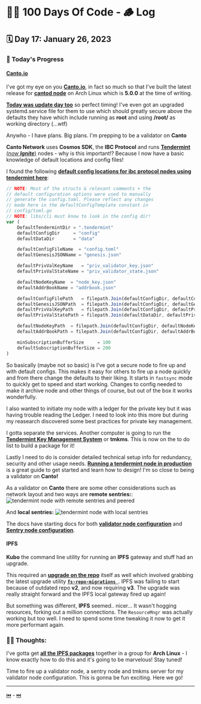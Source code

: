 # 👨‍💻 100 Days Of Code - 🪵 Log

## 🗓️ Day 17: January 26, 2023

### **🥵 Today's Progress**
#### [Canto.io](https://canto.io)
I've got my eye on you [**Canto.io**](https://canto.io/), in fact so much so that I've built the latest release for [**cantod node**](https://github.com/Canto-Network/Canto) on Arch Linux which is **5.0.0** at the time of writing.

[**Today was update day too**](https://canto.mirror.xyz/HvJHkX-2eDqHwdDlskCDnp7cpKtk_u-xgvCgj1FzG6E) so perfect timing! I've even got an upgraded systemd.service file for them to use which should greatly secure above the defaults they have which include running as **root** and using **/root/** as working directory (...wtf)

Anywho - I have plans. Big plans. I'm prepping to be a validator on **Canto**

**Canto Network** uses **Cosmos SDK**, the **IBC Protocol** and runs  [**Tendermint**](https://tendermint.com/) [(*now **Ignite***)](https://ignite.com/) nodes - why is this important!? Because I now have a basic knowledge of default locations and config files!

I found the following [**default config locations for ibc protocol nodes using tendermint here**](https://github.com/tendermint/tendermint/blob/64747b2b184184ecba4f4bffc54ffbcb47cfbcb0/config/config.go#L33):
```js
// NOTE: Most of the structs & relevant comments + the
// default configuration options were used to manually
// generate the config.toml. Please reflect any changes
// made here in the defaultConfigTemplate constant in
// config/toml.go
// NOTE: libs/cli must know to look in the config dir!
var (
	DefaultTendermintDir = ".tendermint"
	defaultConfigDir     = "config"
	defaultDataDir       = "data"

	defaultConfigFileName  = "config.toml"
	defaultGenesisJSONName = "genesis.json"

	defaultPrivValKeyName   = "priv_validator_key.json"
	defaultPrivValStateName = "priv_validator_state.json"

	defaultNodeKeyName  = "node_key.json"
	defaultAddrBookName = "addrbook.json"

	defaultConfigFilePath   = filepath.Join(defaultConfigDir, defaultConfigFileName)
	defaultGenesisJSONPath  = filepath.Join(defaultConfigDir, defaultGenesisJSONName)
	defaultPrivValKeyPath   = filepath.Join(defaultConfigDir, defaultPrivValKeyName)
	defaultPrivValStatePath = filepath.Join(defaultDataDir, defaultPrivValStateName)

	defaultNodeKeyPath  = filepath.Join(defaultConfigDir, defaultNodeKeyName)
	defaultAddrBookPath = filepath.Join(defaultConfigDir, defaultAddrBookName)

	minSubscriptionBufferSize     = 100
	defaultSubscriptionBufferSize = 200
)
```

So basically (maybe not so basic) is I've got a secure node to fire up and with default configs. This makes it easy for others to fire up a node quickly and from there change the defaults to their liking. It starts in `fastsync` mode to quickly get to speed and start working. Changes to config needed to make it archive node and other things of course, but out of the box it works wonderfully.

I also wanted to initiate my node with a ledger for the private key but it was having trouble reading the Ledger. I need to look into this more but during my reasearch discovered some best practices for private key management.

I gotta separate the services. Another computer is going to run the [**Tendermint Key Management System**](https://github.com/iqlusioninc/tmkms) or **tmkms**. This is now on the to do list to build a package for it!

Lastly I need to do is consider detailed technical setup info for redundancy, security and other usage needs. [**Running a tendermint node in production**](https://docs.tendermint.com/v0.34/tendermint-core/running-in-production.html) is a great guide to get started and learn how to design! I'm so close to being a validator on **Canto!**

As a validator on **Canto** there are some other considerations such as network layout and two ways are **remote sentries:**:
![](https://docs.tendermint.com/v0.34/assets/img/sentry_layout.4c8ab19d.png "tendermint node with remote sentries and peered")

And **local sentries:**
![](https://docs.tendermint.com/v0.34/assets/img/local_config.0b47aff9.png "tendermint node with local sentries")

The docs have starting docs for both [**validator node configuration**](https://docs.tendermint.com/v0.34/tendermint-core/validators.html#validator-node-configuration) and [**Sentry node configuration**](https://docs.tendermint.com/v0.34/tendermint-core/validators.html#sentry-node-configuration).

#### IPFS
**Kubo** the command line utility for running an **IPFS** gateway and stuff had an upgrade.

This required an [**upgrade on the repo**](https://github.com/ipfs/fs-repo-migrations/blob/master/run.md) itself as well which involved grabbing the latest upgrade utility [**`fs-repo-migrations `**](https://dist.ipfs.tech/#fs-repo-migrations). IPFS was failing to start because of outdated repo **v2**, and now requiring **v3**. The upgrade was really straight forward and the IPFS local gateway fired up again!

But something was different, **IPFS** seemed.. nicer... It wasn't hogging resources, forking out a million connections. The `ResourceMngr` was actually working but too well. I need to spend some time tweaking it now to get it more performant again.

### **😶‍🌫 Thoughts:**
I've gotta get [**all the IPFS packages**](https://dist.ipfs.tech/#about) together in a group for **Arch Linux** - I know exactly how to do this and it's going to be marvelous! Stay tuned!

Time to fire up a validator node, a sentry node and tmkms server for my validator node configuration. This is gonna be fun exciting. Here we go!

***

[⏮️](016.md) - [⏭️](018.md)